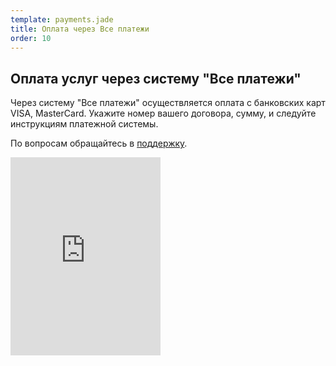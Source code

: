 ```yaml
--- 
template: payments.jade
title: Оплата через Все платежи
order: 10
---
```


## Оплата услуг через систему "Все платежи"

Через систему "Все платежи" осуществляется оплата с банковских карт VISA, MasterCard. Укажите номер вашего договора, сумму, и следуйте инструкциям платежной системы.

По вопросам обращайтесь в <a href="https://24.mobilon.ru/" target="_new">поддержку</a>.

<iframe src="https://widget.vp.ru/mobilontelekom/" width="240px" height="317px" scrolling="no" frameborder="0"></iframe>

